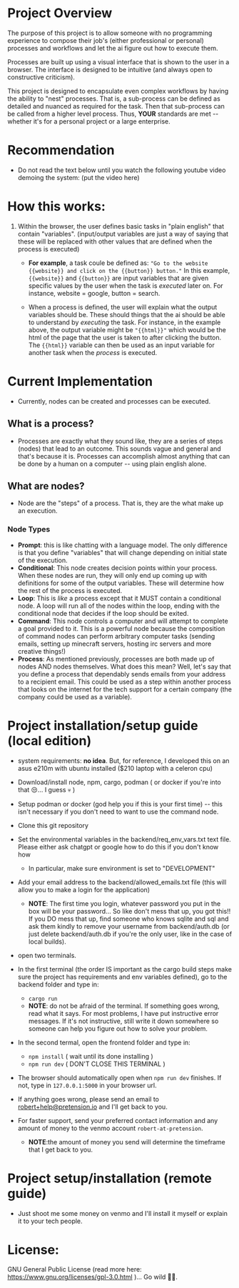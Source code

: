 # Project Overview
The purpose of this project is to allow someone with no programming experience to compose their job's (either professional or personal) processes and workflows and let the ai figure out how to execute them.

Processes are built up using a visual interface that is shown to the user in a browser. The interface is designed to be intuitive (and always open to constructive criticism).

This project is designed to encapsulate even complex workflows by having the ability to "nest" processes. That is, a sub-process can be defined as detailed and nuanced as required for the task. Then that sub-process can be called from a higher level process. Thus, **YOUR** standards are met -- whether it's for a personal project or a large enterprise.

# Recommendation
* Do not read the text below until you watch the following youtube video demoing the system: (put the video here)

# How this works:
1. Within the browser, the user defines basic tasks in "plain english" that contain "variables". (input/output variables are just a way of saying that these will be replaced with other values that are defined when the process is executed)
   - **For example**, a task coule be defined as: `"Go to the website {{website}} and click on the {{button}} button."` In this example, `{{website}}` and `{{button}}` are input variables that are given specific values by the user when the task is _executed_ later on. For instance, website = google, button = search.

   - When a process is defined, the user will explain what the output variables should be. These should things that the ai should be able to understand by _executing_ the task. For instance, in the example above, the output variable might be `"{{html}}"` which would be the html of the page that the user is taken to after clicking the button. The `{{html}}` variable can then be used as an input variable for another task when the _process_ is executed.

# Current Implementation
- Currently, nodes can be created and processes can be executed.

## What is a process?
- Processes are exactly what they sound like, they are a series of steps (nodes) that lead to an outcome. This sounds vague and general and that's because it is. Processes can accomplish almost anything that can be done by a human on a computer -- using plain english alone.

## What are nodes?
- Node are the "steps" of a process. That is, they are the what make up an execution.

### Node Types 
- **Prompt**: this is like chatting with a language model. The only difference is that you define "variables" that will change depending on initial state of the execution.
- **Conditional**: This node creates decision points within your process. When these nodes are run, they will only end up coming up with definitions for some of the output variables. These will determine how the rest of the process is executed.
- **Loop**: This is *like* a process except that it MUST contain a conditional node. A loop will run all of the nodes within the loop, ending with the conditional node that decides if the loop should be exited.
- **Command**: This node controls a computer and will attempt to complete a goal provided to it. This is a powerful node because the composition of command nodes can perform arbitrary computer tasks (sending emails, setting up minecraft servers, hosting irc servers and more creative things!)
- **Process**: As mentioned previously, processes are both made up of nodes AND nodes themselves. What does this mean? Well, let's say that you define a process that dependably sends emails from your address to a recipient email. This could be used as a step within another process that looks on the internet for the tech support for a certain company (the company could be used as a variable). 

# Project installation/setup guide (local edition)
- system requirements: **no idea**. But, for reference, I developed this on an asus e210m with ubuntu installed ($210 laptop with a celeron cpu)
- Download/install node, npm, cargo, podman ( or docker if you're into that 😒... I guess 💀 )
- Setup podman or docker (god help you if this is your first time) -- this isn't  necessary if you don't need to want to use the command node.
- Clone this git repository
- Set the environmental variables in the backend/req_env_vars.txt text file. Please either ask chatgpt or google how to do this if you don't know how
   - In particular, make sure environment is set to "DEVELOPMENT" 
- Add your email address to the backend/allowed_emails.txt file (this will allow you to make a login for the application)
   - **NOTE**: The first time you login, whatever password you put in the box will be your password... So like don't mess that up, you got this!! If you DO mess that up, find someone who knows sqlite and sql and ask them kindly to remove your username from backend/auth.db (or just delete backend/auth.db if you're the only user, like in the case of local builds).
- open two terminals. 

- In the first terminal (the order IS important as the cargo build steps make sure the project has requirements and env variables defined), go to the backend folder and type in:
   - `cargo run`
   - **NOTE**: do not be afraid of the terminal. If something goes wrong, read what it says. For most problems, I have put instructive error messages. If it's not instructive, still write it down somewhere so someone can help you figure out how to solve your problem.

- In the second termal, open the frontend folder and type in:
   - `npm install`
   ( wait until its done installing )
   - `npm run dev`
   ( DON'T CLOSE THIS TERMINAL )

- The browser should automatically open when `npm run dev` finishes. If not, type in `127.0.0.1:5000` in your browser url.

- If anything goes wrong, please send an email to robert+help@pretension.io and I'll get back to you. 
- For faster support, send your preferred contact information and any amount of money to the venmo account `robert-at-pretension`. 
   - **NOTE**:the amount of money you send will determine the timeframe that I get back to you.

# Project setup/installation (remote guide)
- Just shoot me some money on venmo and I'll install it myself or explain it to your tech people.

# License:
GNU General Public License (read more here: https://www.gnu.org/licenses/gpl-3.0.html )... Go wild 🍾🥂. 

